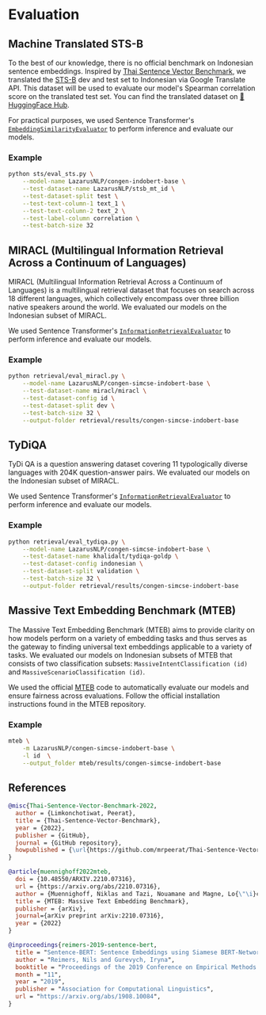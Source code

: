 # Evaluation

## Machine Translated STS-B

To the best of our knowledge, there is no official benchmark on Indonesian sentence embeddings. Inspired by [Thai Sentence Vector Benchmark](https://github.com/mrpeerat/Thai-Sentence-Vector-Benchmark), we translated the [STS-B](https://github.com/facebookresearch/SentEval) dev and test set to Indonesian via Google Translate API. This dataset will be used to evaluate our model's Spearman correlation score on the translated test set. You can find the translated dataset on [🤗 HuggingFace Hub](https://huggingface.co/datasets/LazarusNLP/stsb_mt_id).

For practical purposes, we used Sentence Transformer's [`EmbeddingSimilarityEvaluator`](https://www.sbert.net/docs/package_reference/evaluation.html#sentence_transformers.evaluation.EmbeddingSimilarityEvaluator) to perform inference and evaluate our models.

### Example

```sh
python sts/eval_sts.py \
    --model-name LazarusNLP/congen-indobert-base \
    --test-dataset-name LazarusNLP/stsb_mt_id \
    --test-dataset-split test \
    --test-text-column-1 text_1 \
    --test-text-column-2 text_2 \
    --test-label-column correlation \
    --test-batch-size 32
```

## MIRACL (Multilingual Information Retrieval Across a Continuum of Languages)

MIRACL (Multilingual Information Retrieval Across a Continuum of Languages) is a multilingual retrieval dataset that focuses on search across 18 different languages, which collectively encompass over three billion native speakers around the world. We evaluated our models on the Indonesian subset of MIRACL.

We used Sentence Transformer's [`InformationRetrievalEvaluator`](https://www.sbert.net/docs/package_reference/evaluation.html#sentence_transformers.evaluation.InformationRetrievalEvaluator) to perform inference and evaluate our models.

### Example

```sh
python retrieval/eval_miracl.py \
    --model-name LazarusNLP/congen-simcse-indobert-base \
    --test-dataset-name miracl/miracl \
    --test-dataset-config id \
    --test-dataset-split dev \
    --test-batch-size 32 \
    --output-folder retrieval/results/congen-simcse-indobert-base
```

## TyDiQA

TyDi QA is a question answering dataset covering 11 typologically diverse languages with 204K question-answer pairs. We evaluated our models on the Indonesian subset of MIRACL.

We used Sentence Transformer's [`InformationRetrievalEvaluator`](https://www.sbert.net/docs/package_reference/evaluation.html#sentence_transformers.evaluation.InformationRetrievalEvaluator) to perform inference and evaluate our models.

### Example

```sh
python retrieval/eval_tydiqa.py \
    --model-name LazarusNLP/congen-simcse-indobert-base \
    --test-dataset-name khalidalt/tydiqa-goldp \
    --test-dataset-config indonesian \
    --test-dataset-split validation \
    --test-batch-size 32 \
    --output-folder retrieval/results/congen-simcse-indobert-base
```

## Massive Text Embedding Benchmark (MTEB)

The Massive Text Embedding Benchmark (MTEB) aims to provide clarity on how models perform on a variety of embedding tasks and thus serves as the gateway to finding universal text embeddings applicable to a variety of tasks. We evaluated our models on Indonesian subsets of MTEB that consists of two classification subsets: `MassiveIntentClassification (id)` and `MassiveScenarioClassification (id)`.

We used the official [MTEB](https://github.com/embeddings-benchmark/mteb.git) code to automatically evaluate our models and ensure fairness across evaluations. Follow the official installation instructions found in the MTEB repository.

### Example

```sh
mteb \
    -m LazarusNLP/congen-simcse-indobert-base \
    -l id  \
    --output_folder mteb/results/congen-simcse-indobert-base
```

## References

```bibtex
@misc{Thai-Sentence-Vector-Benchmark-2022,
  author = {Limkonchotiwat, Peerat},
  title = {Thai-Sentence-Vector-Benchmark},
  year = {2022},
  publisher = {GitHub},
  journal = {GitHub repository},
  howpublished = {\url{https://github.com/mrpeerat/Thai-Sentence-Vector-Benchmark}}
}
```

```bibtex
@article{muennighoff2022mteb,
  doi = {10.48550/ARXIV.2210.07316},
  url = {https://arxiv.org/abs/2210.07316},
  author = {Muennighoff, Niklas and Tazi, Nouamane and Magne, Lo{\"\i}c and Reimers, Nils},
  title = {MTEB: Massive Text Embedding Benchmark},
  publisher = {arXiv},
  journal={arXiv preprint arXiv:2210.07316},  
  year = {2022}
}
```

```bibtex
@inproceedings{reimers-2019-sentence-bert,
  title = "Sentence-BERT: Sentence Embeddings using Siamese BERT-Networks",
  author = "Reimers, Nils and Gurevych, Iryna",
  booktitle = "Proceedings of the 2019 Conference on Empirical Methods in Natural Language Processing",
  month = "11",
  year = "2019",
  publisher = "Association for Computational Linguistics",
  url = "https://arxiv.org/abs/1908.10084",
}
```